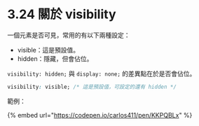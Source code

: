 # 3.24 關於 visibility

一個元素是否可見，常用的有以下兩種設定：

* visible：這是預設值。
* hidden：隱藏，但會佔位。

`visibility: hidden;` 與 `display: none;` 的差異點在於是否會佔位。

```css
visibility: visible; /* 這是預設值，可設定的還有 hidden */
```

範例：

{% embed url="https://codepen.io/carlos411/pen/KKPQBLx" %}



